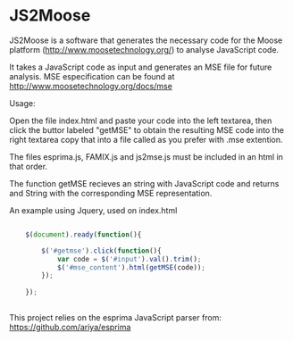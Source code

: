 JS2Moose
========

JS2Moose is a software that generates the necessary code for the Moose platform (http://www.moosetechnology.org/) to analyse JavaScript code.

It takes a JavaScript code as input and generates an MSE file for future analysis. MSE especification can be found at http://www.moosetechnology.org/docs/mse

Usage:

Open the file index.html and paste your code into the left textarea, then click the buttor labeled "getMSE" to obtain the resulting MSE code into the right textarea copy that into a file called as you prefer with .mse extention.


The files esprima.js, FAMIX.js and js2mse.js must be included in an html in that order.

The function getMSE recieves an string with JavaScript code and returns and String with the corresponding MSE representation.

An example using Jquery, used on index.html

```JavaScript

	$(document).ready(function(){

		$('#getmse').click(function(){
			var code = $('#input').val().trim();
			$('#mse_content').html(getMSE(code));
		});
		
	});
	
```


This project relies on the esprima JavaScript parser from: https://github.com/ariya/esprima